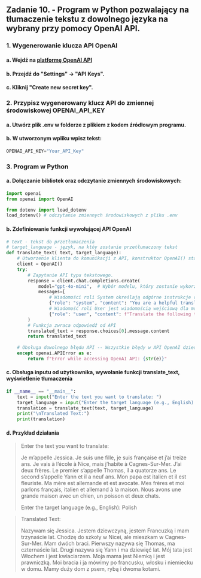 ## Zadanie 10. - Program w Python pozwalający na tłumaczenie tekstu z dowolnego języka na wybrany przy pomocy OpenAI API.

### 1. Wygenerowanie klucza API OpenAI 

#### a. Wejdź na [platformę OpenAI API](https://platform.openai.com)

#### b. Przejdź do "Settings" -> "API Keys".

#### c. Kliknij "Create new secret key".

### 2. Przypisz wygenerowany klucz API do zmiennej środowiskowej **OPENAI_API_KEY**

#### a. Utwórz plik **.env** w folderze z plikiem z kodem źródłowym programu.

#### b. W utworzonym wpliku wpisz tekst:
```Python
OPENAI_API_KEY="Your_API_Key"
```

### 3. Program w Python

#### a. Dołączanie bibliotek oraz odczytanie zmiennych środowiskowych:
```Python
import openai
from openai import OpenAI

from dotenv import load_dotenv
load_dotenv() # odczytanie zmiennych środowiskowych z pliku .env
```

#### b. Zdefiniowanie funkcji wywołującej API OpenAI
```Python
# text - tekst do przetłumaczenia
# target_language - język, na któy zostanie przetłumaczony tekst
def translate_text( text, target_language):
    # Utworzenie klienta do komunikacji z API, konstruktor OpenAI() standardowo odczytuje klucz API ze zmiennej środowiskowej.
    client = OpenAI()
    try:
        # Zapytanie API typu tekstowego. 
        response = client.chat.completions.create( 
            model="gpt-4o-mini",  # Wybór modelu, który zostanie wykorzystany do wygenerowania odpowiedzi 
            messages=[
                # Wiadomości roli System określają odgórne instrukcje co do zachowania i/lub funkcji modelu
                {"role": "system", "content": "You are a helpful translator."},  
                # Wiadomość roli User jest wiadomością wejściową dla modelu, na tę wiadomość zostanie udzielona odpowiedź
                {"role": "user", "content": f"Translate the following text to {target_language}:\n{text}"}  
        )
        # Funkcja zwraca odpowiedź od API
        translated_text = response.choices[0].message.content
        return translated_text
    
    # Obsługa dowolnego błędu API -- Wszystkie błędy w API OpenAI dziedziczą po APIError
    except openai.APIError as e:
        return f"Error while accessing OpenAI API: {str(e)}"
```

#### c. Obsługa inputu od użytkownika, wywołanie funkcji translate_text, wyświetlenie tłumaczenia
```Python
if __name__ == "__main__":
    text = input("Enter the text you want to translate: ")
    target_language = input("Enter the target language (e.g., English): ")
    translation = translate_text(text, target_language)
    print("\nTranslated Text:")
    print(translation)
````

#### d. Przykład działania

> Enter the text you want to translate:
>
> Je m’appelle Jessica. Je suis une fille, je suis française et j’ai treize ans. Je vais à l’école à Nice, mais j’habite à Cagnes-Sur-Mer. J’ai deux frères. Le premier s’appelle Thomas, il a quatorze ans. Le second s’appelle Yann et il a neuf ans. Mon papa est italien et il est fleuriste. Ma mère est allemande et est avocate. Mes frères et moi parlons français, italien et allemand à la maison. Nous avons une grande maison avec un chien, un poisson et deux chats.
> 
> Enter the target language (e.g., English): Polish

>
>Translated Text:
>
>Nazywam się Jessica. Jestem dziewczyną, jestem Francuzką i mam trzynaście lat. Chodzę do szkoły w Nicei, ale mieszkam w Cagnes-Sur-Mer. Mam dwóch braci. Pierwszy nazywa się Thomas, ma czternaście lat. Drugi nazywa się Yann i ma dziewięć lat. Mój tata jest Włochem i jest kwiaciarzem. Moja mama jest Niemką i jest prawniczką. Moi bracia i ja mówimy po francusku, włosku i niemiecku w domu. Mamy duży dom z psem, rybą i dwoma kotami.

